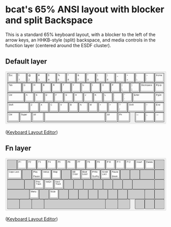 # bcat's 65% ANSI layout with blocker and split Backspace

This is a standard 65% keyboard layout, with a blocker to the left of the arrow
keys, an HHKB-style (split) backspace, and media controls in the function layer
(centered around the ESDF cluster).

## Default layer

![Layout](layer_default.png)

([Keyboard Layout Editor](http://www.keyboard-layout-editor.com/#/gists/dd675b40cc4df2c7bb78847ac29f5988))

## Fn layer

![Layout](layer_fn.png)

([Keyboard Layout Editor](http://www.keyboard-layout-editor.com/#/gists/f29128427f674c43777f045e363d1b44))
